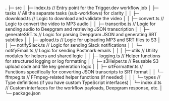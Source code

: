 .
├─ src
│  ├─ index.ts           // Entry point for the Trigger.dev workflow job
│  ├─ tasks              // All the separate tasks (sub-workflows) for clarity
│  │  ├─ download.ts     // Logic to download and validate the video
│  │  ├─ convert.ts      // Logic to convert the video to MP3 audio
│  │  ├─ transcribe.ts   // Logic for sending audio to Deepgram and retrieving JSON transcription
│  │  ├─ generateSRT.ts  // Logic for parsing Deepgram JSON and generating SRT subtitles
│  │  ├─ upload.ts       // Logic for uploading MP3 and SRT files to S3
│  │  ├─ notifySlack.ts  // Logic for sending Slack notifications
│  │  └─ notifyEmail.ts  // Logic for sending Postmark emails
│  │
│  ├─ utils              // Utility modules for helpers and shared logic
│  │  ├─ logging.ts      // Helper functions for structured logging or log formatting
│  │  ├─ s3Helper.ts     // Reusable S3 upload code and file key generation logic
│  │  ├─ srtFormatter.ts // Functions specifically for converting JSON transcripts to SRT format
│  │  └─ ffmpeg.ts       // FFmpeg-related helper functions (if needed)
│  │
│  └─ types              // Type definitions (if you have custom TypeScript interfaces)
│     └─ index.d.ts      // Custom interfaces for the workflow payloads, Deepgram response, etc.
│
└─ package.json
